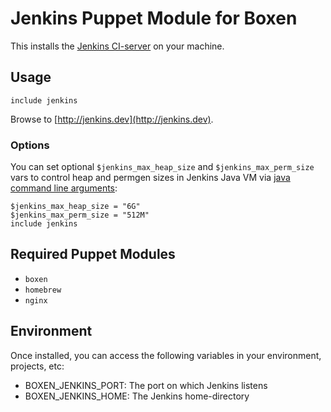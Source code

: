 # Jenkins Puppet Module for Boxen

This installs the [Jenkins CI-server](http://jenkins-ci.org) on your machine.

## Usage

```puppet
include jenkins
```

Browse to [http://jenkins.dev](http://jenkins.dev).

### Options

You can set optional `$jenkins_max_heap_size` and `$jenkins_max_perm_size` vars to control heap and permgen sizes
in Jenkins Java VM via [java command line arguments](https://wiki.jenkins-ci.org/display/JENKINS/Starting+and+Accessing+Jenkins):

```puppet
$jenkins_max_heap_size = "6G"
$jenkins_max_perm_size = "512M"
include jenkins
```

## Required Puppet Modules

* `boxen`
* `homebrew`
* `nginx`

## Environment

Once installed, you can access the following variables in your environment, projects, etc:

* BOXEN_JENKINS_PORT: The port on which Jenkins listens
* BOXEN_JENKINS_HOME: The Jenkins home-directory
